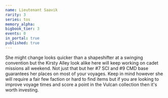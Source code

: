 ```yaml
---
name: Lieutenant Saavik
rarity: 3
series: tos
memory_alpha:
bigbook_tier: 3
events: 0
in_portal: true
published: true
---
```


She might change looks quicker than a shapeshifter at a swinging convention but the Kirsty Alley look alike here will keep working on cadet missions all weekend. Not just that but her #7 SCI and #9 CMD base guarantees her places on most of your voyages. Keep in mind however she will require a fair few faction or hard to find items but if you are looking to improve voyage times and score a point in the Vulcan collection then it's worth investing.
